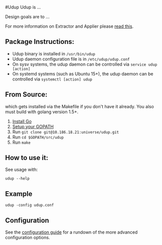 #Udup
Udup is ...

Design goals are to ...

For more information on Extractor and Applier please [read this](./docs/EXTRACTOR_AND_APPLIER.md).

## Package Instructions:

* Udup binary is installed in `/usr/bin/udup`
* Udup daemon configuration file is in `/etc/udup/udup.conf`
* On sysv systems, the udup daemon can be controlled via
`service udup [action]`
* On systemd systems (such as Ubuntu 15+), the udup daemon can be
controlled via `systemctl [action] udup`

## From Source:

which gets installed via the Makefile
if you don't have it already. You also must build with golang version 1.5+.

1. [Install Go](https://golang.org/doc/install)
2. [Setup your GOPATH](https://golang.org/doc/code.html#GOPATH)
3. Run `git clone git@10.186.18.21:universe/udup.git`
4. Run `cd $GOPATH/src/udup`
5. Run `make`

## How to use it:

See usage with:

```
udup --help
```

## Example

```
udup -config udup.conf
```

## Configuration

See the [configuration guide](docs/CONFIGURATION.md) for a rundown of the more advanced
configuration options.
